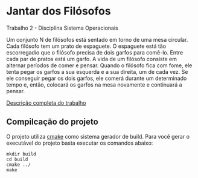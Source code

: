 # Jantar dos Filósofos
Trabalho 2 - Disciplina Sistema Operacionais

Um conjunto N de filósofos está sentado em torno de uma mesa circular. Cada filósofo tem um prato de espaguete. O espaguete está tão escorregadio que o filósofo precisa de dois garfos para comê-lo. Entre cada par de pratos está um garfo. A vida de um filósofo consiste em alternar períodos de comer e pensar. Quando o filósofo fica com fome, ele tenta pegar os garfos a sua esquerda e a sua direita, um de cada vez. Se ele conseguir pegar os dois garfos, ele comerá durante um determinado tempo e, então, colocará os garfos na mesa novamente e continuará a pensar.

[Descrição completa do trabalho](docs/Descricao_Projeto_2.pdf)

## Compilcação do projeto

O projeto utiliza [cmake](https://cmake.org) como sistema gerador de build. Para você gerar o executável do projeto basta executar os comandos abaixo:
 
```
mkdir build
cd build
cmake ../
make
```
